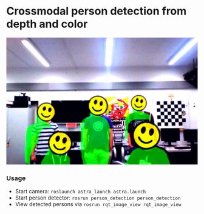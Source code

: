 # Crossmodal person detection from depth and color

![](images/person_detection_01.jpg)

### Usage
- Start camera: `roslaunch astra_launch astra.launch`
- Start person detector: `rosrun person_detection person_detection`
- View detected persons via `rosrun rqt_image_view rqt_image_view`
